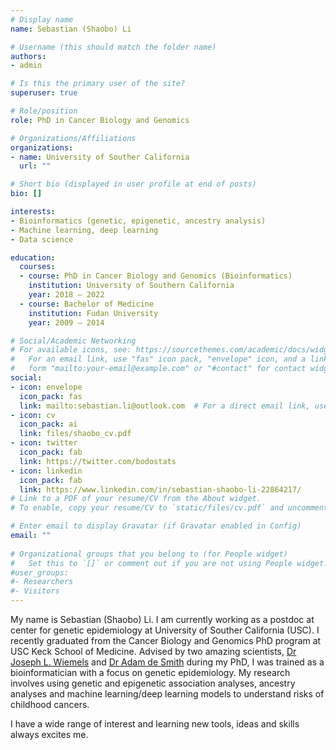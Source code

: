 ```yaml
---
# Display name
name: Sebastian (Shaobo) Li

# Username (this should match the folder name)
authors:
- admin

# Is this the primary user of the site?
superuser: true

# Role/position
role: PhD in Cancer Biology and Genomics

# Organizations/Affiliations
organizations:
- name: University of Souther California
  url: ""

# Short bio (displayed in user profile at end of posts)
bio: []

interests:
- Bioinformatics (genetic, epigenetic, ancestry analysis)
- Machine learning, deep learning
- Data science

education:
  courses:
  - course: PhD in Cancer Biology and Genomics (Bioinformatics)
    institution: University of Southern California
    year: 2018 – 2022
  - course: Bachelor of Medicine
    institution: Fudan University
    year: 2009 – 2014

# Social/Academic Networking
# For available icons, see: https://sourcethemes.com/academic/docs/widgets/#icons
#   For an email link, use "fas" icon pack, "envelope" icon, and a link in the
#   form "mailto:your-email@example.com" or "#contact" for contact widget.
social:
- icon: envelope
  icon_pack: fas
  link: mailto:sebastian.li@outlook.com  # For a direct email link, use "mailto:test@example.org".
- icon: cv
  icon_pack: ai
  link: files/shaobo_cv.pdf
- icon: twitter
  icon_pack: fab
  link: https://twitter.com/bodostats
- icon: linkedin
  icon_pack: fab
  link: https://www.linkedin.com/in/sebastian-shaobo-li-22864217/
# Link to a PDF of your resume/CV from the About widget.
# To enable, copy your resume/CV to `static/files/cv.pdf` and uncomment the lines below.  

# Enter email to display Gravatar (if Gravatar enabled in Config)
email: ""
  
# Organizational groups that you belong to (for People widget)
#   Set this to `[]` or comment out if you are not using People widget.  
#user_groups:
#- Researchers
#- Visitors
---
```


My name is Sebastian (Shaobo) Li. I am currently working as a postdoc at center for genetic epidemiology at University of Souther California (USC).
I recently graduated from the Cancer Biology and Genomics PhD program at USC Keck School of Medicine. Advised by two amazing scientists, [Dr Joseph L. Wiemels](https://keck.usc.edu/faculty-search/joseph-leo-wiemels/) and [Dr Adam de Smith](https://keck.usc.edu/faculty-search/adam-de-smith/) during my PhD, I was trained as a bioinformatician with a focus on genetic epidemiology. My research involves using genetic and epigenetic association analyses, ancestry analyses and machine learning/deep learning models to understand risks of childhood cancers. 

I have a wide range of interest and learning new tools, ideas and skills always excites me.